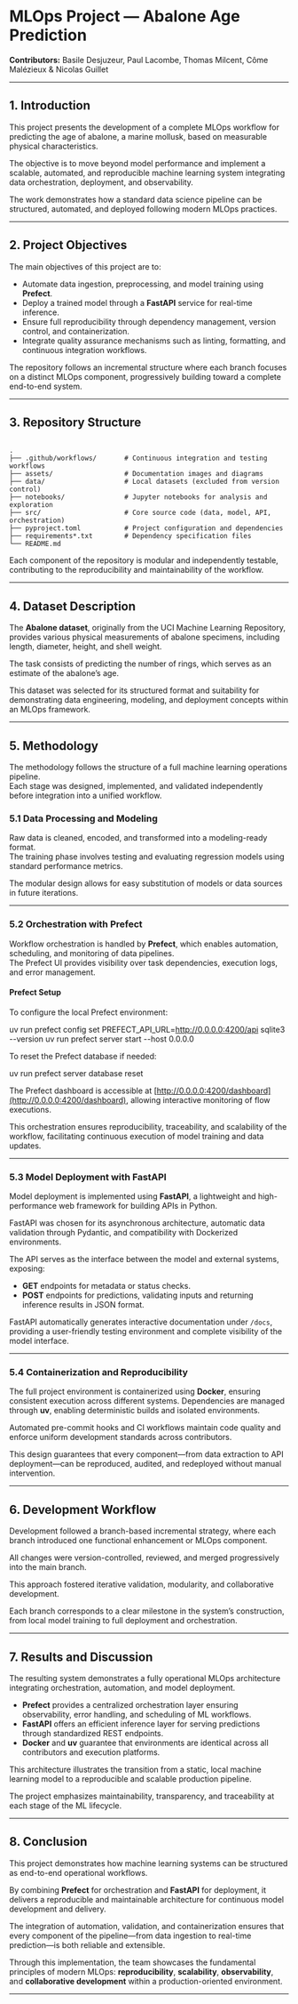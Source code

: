 # MLOps Project — Abalone Age Prediction

**Contributors:** Basile Desjuzeur, Paul Lacombe, Thomas Milcent, Côme Malézieux & Nicolas Guillet  

---

## 1. Introduction

This project presents the development of a complete MLOps workflow for predicting the age of abalone, a marine mollusk, based on measurable physical characteristics.  

The objective is to move beyond model performance and implement a scalable, automated, and reproducible machine learning system integrating data orchestration, deployment, and observability.  

The work demonstrates how a standard data science pipeline can be structured, automated, and deployed following modern MLOps practices.

---

## 2. Project Objectives

The main objectives of this project are to:

- Automate data ingestion, preprocessing, and model training using **Prefect**.  
- Deploy a trained model through a **FastAPI** service for real-time inference.  
- Ensure full reproducibility through dependency management, version control, and containerization.  
- Integrate quality assurance mechanisms such as linting, formatting, and continuous integration workflows.  

The repository follows an incremental structure where each branch focuses on a distinct MLOps component, progressively building toward a complete end-to-end system.

---

## 3. Repository Structure

```

.
├── .github/workflows/       # Continuous integration and testing workflows
├── assets/                  # Documentation images and diagrams
├── data/                    # Local datasets (excluded from version control)
├── notebooks/               # Jupyter notebooks for analysis and exploration
├── src/                     # Core source code (data, model, API, orchestration)
├── pyproject.toml           # Project configuration and dependencies
├── requirements*.txt        # Dependency specification files
└── README.md

````

Each component of the repository is modular and independently testable, contributing to the reproducibility and maintainability of the workflow.

---

## 4. Dataset Description

The **Abalone dataset**, originally from the UCI Machine Learning Repository, provides various physical measurements of abalone specimens, including length, diameter, height, and shell weight.  

The task consists of predicting the number of rings, which serves as an estimate of the abalone’s age.  

This dataset was selected for its structured format and suitability for demonstrating data engineering, modeling, and deployment concepts within an MLOps framework.

---

## 5. Methodology

The methodology follows the structure of a full machine learning operations pipeline.  
Each stage was designed, implemented, and validated independently before integration into a unified workflow.

### 5.1 Data Processing and Modeling

Raw data is cleaned, encoded, and transformed into a modeling-ready format.  
The training phase involves testing and evaluating regression models using standard performance metrics.  

The modular design allows for easy substitution of models or data sources in future iterations.

---

### 5.2 Orchestration with Prefect

Workflow orchestration is handled by **Prefect**, which enables automation, scheduling, and monitoring of data pipelines.  
The Prefect UI provides visibility over task dependencies, execution logs, and error management.

#### Prefect Setup

To configure the local Prefect environment:

uv run prefect config set PREFECT_API_URL=http://0.0.0.0:4200/api
sqlite3 --version
uv run prefect server start --host 0.0.0.0

To reset the Prefect database if needed:

uv run prefect server database reset

The Prefect dashboard is accessible at [http://0.0.0.0:4200/dashboard](http://0.0.0.0:4200/dashboard), allowing interactive monitoring of flow executions.

This orchestration ensures reproducibility, traceability, and scalability of the workflow, facilitating continuous execution of model training and data updates.

---

### 5.3 Model Deployment with FastAPI

Model deployment is implemented using **FastAPI**, a lightweight and high-performance web framework for building APIs in Python.

FastAPI was chosen for its asynchronous architecture, automatic data validation through Pydantic, and compatibility with Dockerized environments.

The API serves as the interface between the model and external systems, exposing:

* **GET** endpoints for metadata or status checks.
* **POST** endpoints for predictions, validating inputs and returning inference results in JSON format.

FastAPI automatically generates interactive documentation under `/docs`, providing a user-friendly testing environment and complete visibility of the model interface.

---

### 5.4 Containerization and Reproducibility

The full project environment is containerized using **Docker**, ensuring consistent execution across different systems.
Dependencies are managed through **uv**, enabling deterministic builds and isolated environments.

Automated pre-commit hooks and CI workflows maintain code quality and enforce uniform development standards across contributors.

This design guarantees that every component—from data extraction to API deployment—can be reproduced, audited, and redeployed without manual intervention.

---

## 6. Development Workflow

Development followed a branch-based incremental strategy, where each branch introduced one functional enhancement or MLOps component.

All changes were version-controlled, reviewed, and merged progressively into the main branch.

This approach fostered iterative validation, modularity, and collaborative development.

Each branch corresponds to a clear milestone in the system’s construction, from local model training to full deployment and orchestration.

---

## 7. Results and Discussion

The resulting system demonstrates a fully operational MLOps architecture integrating orchestration, automation, and model deployment.

* **Prefect** provides a centralized orchestration layer ensuring observability, error handling, and scheduling of ML workflows.
* **FastAPI** offers an efficient inference layer for serving predictions through standardized REST endpoints.
* **Docker** and **uv** guarantee that environments are identical across all contributors and execution platforms.

This architecture illustrates the transition from a static, local machine learning model to a reproducible and scalable production pipeline.

The project emphasizes maintainability, transparency, and traceability at each stage of the ML lifecycle.

---

## 8. Conclusion

This project demonstrates how machine learning systems can be structured as end-to-end operational workflows.

By combining **Prefect** for orchestration and **FastAPI** for deployment, it delivers a reproducible and maintainable architecture for continuous model development and delivery.

The integration of automation, validation, and containerization ensures that every component of the pipeline—from data ingestion to real-time prediction—is both reliable and extensible.

Through this implementation, the team showcases the fundamental principles of modern MLOps: **reproducibility**, **scalability**, **observability**, and **collaborative development** within a production-oriented environment.

---
